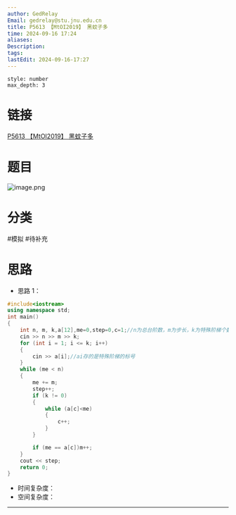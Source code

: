 ```yaml
---
author: GedRelay
Email: gedrelay@stu.jnu.edu.cn
title: P5613 【MtOI2019】 黑蚊子多
time: 2024-09-16 17:24
aliases: 
Description: 
tags: 
lastEdit: 2024-09-16-17:27
---
```


```toc
style: number
max_depth: 3
```

# 链接
[P5613 【MtOI2019】 黑蚊子多](https://www.luogu.com.cn/problem/P5613) 

# 题目
![image.png](https://ged-pic-bed.oss-cn-guangzhou.aliyuncs.com/img/202409161725917.png)


# 分类
#模拟 
#待补充 

# 思路
- 思路 1：


```cpp
#include<iostream>
using namespace std;
int main()
{
	int n, m, k,a[12],me=0,step=0,c=1;//n为总台阶数，m为步长，k为特殊阶梯个数,me记录所在位置
	cin >> n >> m >> k;
	for (int i = 1; i <= k; i++)
	{
		cin >> a[i];//ai存的是特殊阶梯的标号
	}
	while (me < n)
	{
		me += m;
		step++;
		if (k != 0)
		{
			while (a[c]<me)
			{
				c++;
			}
		}

		if (me == a[c])m++;
	}
	cout << step;
	return 0;
}
```


- 时间复杂度：
- 空间复杂度：


---

